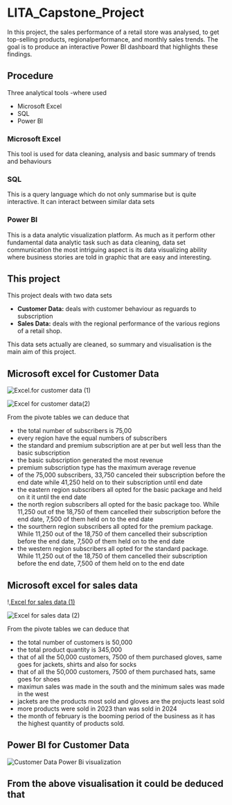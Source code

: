 # LITA_Capstone_Project
In this project, the sales performance of a retail store was analysed, to get top-selling products, regionalperformance, and monthly sales trends. The goal is to produce an interactive Power BI dashboard that highlights these findings.
## Procedure
Three analytical tools -where used
 - Microsoft Excel
 - SQL
 - Power BI

### Microsoft Excel
This tool is used for data cleaning, analysis and basic summary of trends and behaviours
### SQL
This is a query language which do not only summarise but is quite interactive. It can interact between similar data sets
### Power BI
This is a data analytic visualization platform. As much as it perform other fundamental data analytic task such as data cleaning, data set communication the most intriguing aspect is its data visualizing ability where business stories are told in graphic that are easy and interesting.

## This project
This project deals with two data sets
 - **Customer Data:** deals with customer behaviour as reguards to subscription
 - **Sales Data:** deals with the regional performance of the various regions of a retail shop.

This data sets actually are cleaned, so summary and visualisation is the main aim of this project.

## Microsoft excel for Customer Data
![Excel.for customer data (1)](https://github.com/user-attachments/assets/01cf3ead-9a16-44c4-95f8-be16376c4d63)

![Excel for customer data(2)](https://github.com/user-attachments/assets/5e1cfbf2-538d-4cc9-bd96-5f0e6f3d95c7)

From the pivote tables we can deduce that
 - the total number of subscribers is 75,00
 - every region have the equal numbers of subscribers
 - the standard and premium subscription are at per but well less than the basic subscription
 - the basic subscription generated the most revenue
 - premium subscription type has the maximum average revenue
 - of the 75,000 subscribers, 33,750 canceled their subscription before the end date while 41,250 held on to their subscription until end date
 - the eastern region subscribers all opted for the basic package and held on it it until the end date
 - the north region subscribers all opted for the basic package too. While 11,250 out of the 18,750 of them cancelled their subscription before the end date, 7,500 of them held on to the end date
 - the sourthern region subscribers all opted for the premium package. While 11,250 out of the 18,750 of them cancelled their subscription before the end date, 7,500 of them held on to the end date
 - the western region subscribers all opted for the standard package. While 11,250 out of the 18,750 of them cancelled their subscription before the end date, 7,500 of them held on to the end date

## Microsoft excel for sales data
!,[Excel for sales data (1)](https://github.com/user-attachments/assets/20687717-1f86-42f6-a358-ae10f0e8dacf)

![Excel for sales data (2)](https://github.com/user-attachments/assets/d670e50d-8c90-4bdb-874c-237ca1674785)

From the pivote tables we can deduce that
 - the total number of customers is 50,000
 - the total product quantity is 345,000
 - that of all the 50,000 customers, 7500 of them purchased gloves, same goes for jackets, shirts and also for socks
 - that of all the 50,000 customers, 7500 of them purchased hats, same goes for shoes
 - maximun sales was made in the south and the minimum sales was made in the west
 - jackets are the products most sold and gloves are the projucts least sold
 - more products were sold in 2023 than was sold in 2024
 - the month of february is the booming period of the business as it has the highest quantity of products sold.

## Power BI for Customer Data
![Customer Data Power Bi visualization](https://github.com/user-attachments/assets/958e14ab-7dbe-4ee1-9310-b3193483782a)

From the above visualisation it could be deduced that
 - 


